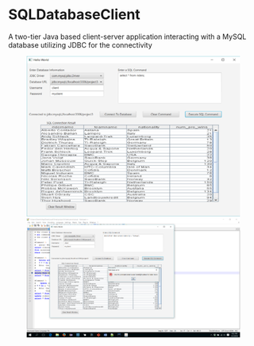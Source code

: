 # SQLDatabaseClient

A two-tier Java based client-server application interacting with a MySQL database utilizing JDBC for the connectivity

<p align="center">
  <img src="https://github.com/drealnn/SQLDatabaseClient/blob/master/Untitled.png" width="430" />
  <img src="https://github.com/drealnn/SQLDatabaseClient/blob/master/Untitled2.png" width="430" />
</p>
